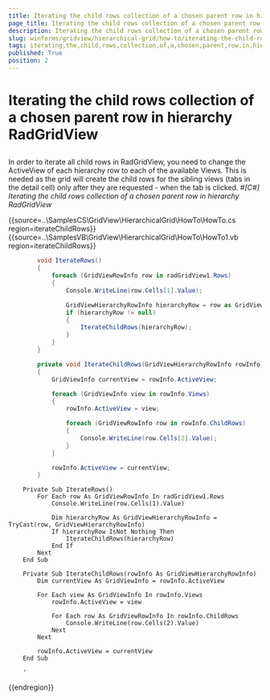 ```yaml
---
title: Iterating the child rows collection of a chosen parent row in hierarchy RadGridView
page_title: Iterating the child rows collection of a chosen parent row in hierarchy RadGridView | UI for WinForms Documentation
description: Iterating the child rows collection of a chosen parent row in hierarchy RadGridView
slug: winforms/gridview/hierarchical-grid/how-to/iterating-the-child-rows-collection-of-a-chosen-parent-row-in-hierarchy-radgridview
tags: iterating,the,child,rows,collection,of,a,chosen,parent,row,in,hierarchy,radgridview
published: True
position: 2
---
```


# Iterating the child rows collection of a chosen parent row in hierarchy RadGridView



## 

In order to iterate all child rows in RadGridView, you need to change the ActiveView of each hierarchy row to
          each of the available Views. This is needed as the grid will create the child rows for the sibling views
          (tabs in the detail cell) only after they are requested - when the tab is clicked.
        #_[C#] Iterating the child rows collection of a chosen parent row in hierarchy RadGridView_

	



{{source=..\SamplesCS\GridView\HierarchicalGrid\HowTo\HowTo.cs region=iterateChildRows}} 
{{source=..\SamplesVB\GridView\HierarchicalGrid\HowTo\HowTo1.vb region=iterateChildRows}} 

````C#
        void IterateRows()
        {
            foreach (GridViewRowInfo row in radGridView1.Rows)
            {
                Console.WriteLine(row.Cells[1].Value);

                GridViewHierarchyRowInfo hierarchyRow = row as GridViewHierarchyRowInfo;
                if (hierarchyRow != null)
                {
                    IterateChildRows(hierarchyRow);
                }
            }
        }

        private void IterateChildRows(GridViewHierarchyRowInfo rowInfo)
        {
            GridViewInfo currentView = rowInfo.ActiveView;

            foreach (GridViewInfo view in rowInfo.Views)
            {
                rowInfo.ActiveView = view;

                foreach (GridViewRowInfo row in rowInfo.ChildRows)
                {
                    Console.WriteLine(row.Cells[2].Value);
                }
            }

            rowInfo.ActiveView = currentView;
        }
````
````VB.NET
    Private Sub IterateRows()
        For Each row As GridViewRowInfo In radGridView1.Rows
            Console.WriteLine(row.Cells(1).Value)

            Dim hierarchyRow As GridViewHierarchyRowInfo = TryCast(row, GridViewHierarchyRowInfo)
            If hierarchyRow IsNot Nothing Then
                IterateChildRows(hierarchyRow)
            End If
        Next
    End Sub

    Private Sub IterateChildRows(rowInfo As GridViewHierarchyRowInfo)
        Dim currentView As GridViewInfo = rowInfo.ActiveView

        For Each view As GridViewInfo In rowInfo.Views
            rowInfo.ActiveView = view

            For Each row As GridViewRowInfo In rowInfo.ChildRows
                Console.WriteLine(row.Cells(2).Value)
            Next
        Next

        rowInfo.ActiveView = currentView
    End Sub

    '
````

{{endregion}} 





